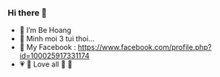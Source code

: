 ### Hi there 👋
- 🔭 I’m Be Hoang 
- 🌱 Minh moi 3 tui thoi...
- 💬 My Facebook : https://www.facebook.com/profile.php?id=100025917331174
- 💗 💚 Love all 💙 💜
<!--
**beHoang3tui/beHoang3tui** is a ✨ _special_ ✨ repository because its `README.md` (this file) appears on your GitHub profile.

Here are some ideas to get you started:

- 🔭 I’m Be Hoang 
- 🌱 Minh moi 3 tui thoi...
- 👯 I’m looking to collaborate on ...
- 🤔 I’m looking for help with ...
- 💬 Ask me about ...
- 📫 How to reach me: ...
- 😄 Pronouns: ...
- ⚡ Fun fact: ...
-->
